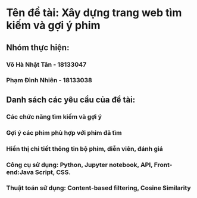 # Tên đề tài: Xây dựng trang web tìm kiếm và gợi ý phim
## Nhóm thực hiện:
### Võ Hà Nhật Tân - 18133047
### Phạm Đình Nhiên - 18133038
## Danh sách các yêu cầu của đề tài:
### Các chức năng tìm kiếm và gợi ý
### Gợi ý các phim phù hợp với phim đã tìm
### Hiển thị chi tiết thông tin bộ phim, diễn viên, đánh giá
### Công cụ sử dụng: Python, Jupyter notebook, API, Front-end:Java Script, CSS.
### Thuật toán sử dụng: Content-based filtering, Cosine Similarity
